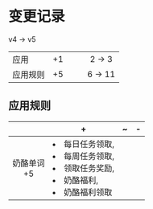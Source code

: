 # 变更记录

v4 -> v5

||||||
|-|:-:|:-:|:-:|:-:|
|应用|+1|||2 -> 3|
|应用规则|+5|||6 -> 11|

## 应用规则

||+|~|-|
|:-:|-|-|-|
|奶酪单词<br>+5|<li>每日任务领取,<li>每周任务领取,<li>领取任务奖励,<li>奶酪福利,<li>奶酪福利领取|||
